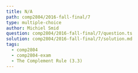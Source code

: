 ```yaml
---
title: N/A
path: comp2804/2016-fall-final/7
type: multiple-choice
author: Michiel Smid
question: comp2804/2016-fall-final/7/question.ts
solution: comp2804/2016-fall-final/7/solution.md
tags:
  - comp2804
  - comp2804-exam
  - The Complement Rule (3.3)
---
```

